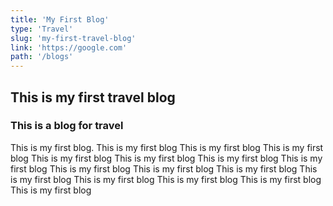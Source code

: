 ```yaml
---
title: 'My First Blog'
type: 'Travel'
slug: 'my-first-travel-blog'
link: 'https://google.com'
path: '/blogs'
---
```


## This is my first travel blog

### This is a blog for travel

This is my first blog. This is my first blog This is my first blog This is my first blog This is my first blog This is my first blog This is my first blog 
This is my first blog This is my first blog This is my first blog This is my first blog This is my first blog This is my first blog 
This is my first blog This is my first blog This is my first blog 